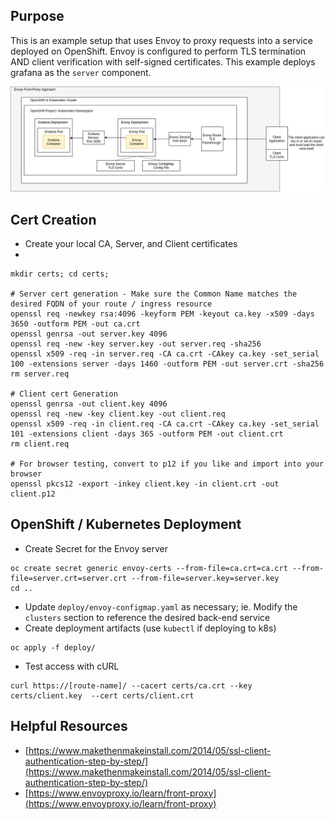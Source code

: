 ## Purpose
This is an example setup that uses Envoy to proxy requests into a service deployed on OpenShift. Envoy is configured to perform TLS termination AND client verification with self-signed certificates.  This example deploys grafana as the `server` component. 

![](assets/envoy-front.png)

## Cert Creation

- Create your local CA, Server, and Client certificates
- 
```
mkdir certs; cd certs;

# Server cert generation - Make sure the Common Name matches the desired FQDN of your route / ingress resource
openssl req -newkey rsa:4096 -keyform PEM -keyout ca.key -x509 -days 3650 -outform PEM -out ca.crt
openssl genrsa -out server.key 4096
openssl req -new -key server.key -out server.req -sha256
openssl x509 -req -in server.req -CA ca.crt -CAkey ca.key -set_serial 100 -extensions server -days 1460 -outform PEM -out server.crt -sha256
rm server.req

# Client cert Generation
openssl genrsa -out client.key 4096
openssl req -new -key client.key -out client.req
openssl x509 -req -in client.req -CA ca.crt -CAkey ca.key -set_serial 101 -extensions client -days 365 -outform PEM -out client.crt
rm client.req 

# For browser testing, convert to p12 if you like and import into your browser
openssl pkcs12 -export -inkey client.key -in client.crt -out client.p12
```

## OpenShift / Kubernetes Deployment

- Create Secret for the Envoy server

```
oc create secret generic envoy-certs --from-file=ca.crt=ca.crt --from-file=server.crt=server.crt --from-file=server.key=server.key
cd ..
```

- Update `deploy/envoy-configmap.yaml` as necessary; ie. Modify the `clusters` section to reference the desired back-end service
- Create deployment artifacts (use `kubectl` if deploying to k8s)

```
oc apply -f deploy/
```


- Test access with cURL

```
curl https://[route-name]/ --cacert certs/ca.crt --key certs/client.key  --cert certs/client.crt
```

## Helpful Resources
- [https://www.makethenmakeinstall.com/2014/05/ssl-client-authentication-step-by-step/](https://www.makethenmakeinstall.com/2014/05/ssl-client-authentication-step-by-step/)
- [https://www.envoyproxy.io/learn/front-proxy](https://www.envoyproxy.io/learn/front-proxy)